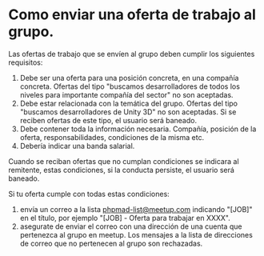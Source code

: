 # Como enviar una oferta de trabajo al grupo.

Las ofertas de trabajo que se envíen al grupo deben cumplir los siguientes requisitos:

1. Debe ser una oferta para una posición concreta, en una compañía concreta. Ofertas del tipo "buscamos desarrolladores de todos los niveles para importante compañía del sector" no son aceptadas.
1. Debe estar relacionada con la temática del grupo.  Ofertas del tipo "buscamos desarrolladores de Unity 3D" no son aceptadas. Si se reciben ofertas de este tipo, el usuario será baneado.
1. Debe contener toda la información necesaria. Compañía, posición de la oferta, responsabilidades, condiciones de la misma etc.
1. Debería indicar una banda salarial.

Cuando se reciban ofertas que no cumplan condiciones se indicara al remitente, estas condiciones, si la conducta persiste, el usuario será baneado.

Si tu oferta cumple con todas estas condiciones:

1. envía un correo a la lista phpmad-list@meetup.com indicando "[JOB]" en el título, por ejemplo "[JOB] - Oferta para trabajar en XXXX".
1. asegurate de enviar el correo con una dirección de una cuenta que pertenezca al grupo en meetup. Los mensajes a la lista de direcciones de correo que no pertenecen al grupo son rechazadas.
